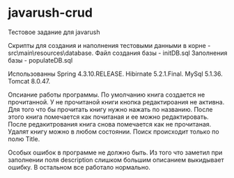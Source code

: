 # javarush-crud
Тестовое задание для javarush

Cкрипты для создания и наполнения тестовыми данными в корне - src\main\resources\database.
Файл создания базы - initDB.sql
Заполнения базы - populateDB.sql

Использованны
Spring 4.3.10.RELEASE.
Hibirnate 5.2.1.Final.
MySql 5.1.36.
Tomcat 8.0.47.

Опсиание работы программы.
По умолчанию книга создается не прочитанной. У не прочитаной книги кнопка редактироания не активна. Для того что бы прочитать книгу нужно нажать по названию. После этого книга помечается как почитаная и ее можно редактировать. После редакитрования книга снова помечается как не прочитаная. Удалят книгу можно в любом состоянии. Поиск происходит только по полю Title. 

Особых ошибок в программе не должно быть. Из того что заметил при заполнении поля description слишком большим описанием выкидывает ошибку. В остальном все работало нормально. 
